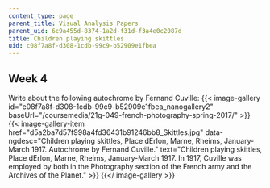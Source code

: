 ```yaml
---
content_type: page
parent_title: Visual Analysis Papers
parent_uid: 6c9a455d-8374-1a2d-f31d-f3a4e0c2087d
title: Children playing skittles
uid: c08f7a8f-d308-1cdb-99c9-b52909e1fbea
---
```


Week 4
------

Write about the following autochrome by Fernand Cuville:
{{< image-gallery id="c08f7a8f-d308-1cdb-99c9-b52909e1fbea_nanogallery2" baseUrl="/coursemedia/21g-049-french-photography-spring-2017/" >}}
{{< image-gallery-item href="d5a2ba7d57f998a4fd36431b91246bb8_Skittles.jpg" data-ngdesc="Children playing skittles, Place dErlon, Marne, Rheims, January-March 1917. Autochrome by Fernand Cuville." text="Children playing skittles, Place dErlon, Marne, Rheims, January-March 1917.  In 1917, Cuville was employed by both in the Photography section of the French army and the Archives of the Planet." >}}
{{</ image-gallery >}}